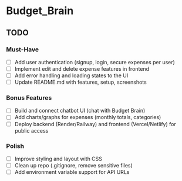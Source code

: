 # Budget_Brain
## TODO

### Must-Have
- [ ] Add user authentication (signup, login, secure expenses per user)
- [ ] Implement edit and delete expense features in frontend
- [ ] Add error handling and loading states to the UI
- [ ] Update README.md with features, setup, screenshots

### Bonus Features
- [ ] Build and connect chatbot UI (chat with Budget Brain)
- [ ] Add charts/graphs for expenses (monthly totals, categories)
- [ ] Deploy backend (Render/Railway) and frontend (Vercel/Netlify) for public access

### Polish
- [ ] Improve styling and layout with CSS
- [ ] Clean up repo (.gitignore, remove sensitive files)
- [ ] Add environment variable support for API URLs
